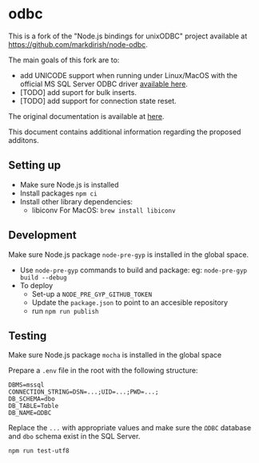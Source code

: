 # odbc

This is a fork of the "Node.js bindings for unixODBC" project available at https://github.com/markdirish/node-odbc.

The main goals of this fork are to:
- add UNICODE support when running under Linux/MacOS with the official MS SQL Server ODBC driver [available here](https://learn.microsoft.com/en-us/sql/connect/odbc/download-odbc-driver-for-sql-server?view=sql-server-ver16).
- [TODO] add suport for bulk inserts.
- [TODO] add support for connection state reset.

The original documentation is available at [here](README.original.md).

This document contains additional information regarding the proposed additons.

## Setting up

- Make sure Node.js is installed
- Install packages `npm ci`
- Install other library dependencies:
    - libiconv
    For MacOS: `brew install libiconv`

## Development

Make sure Node.js package `node-pre-gyp` is installed in the global space.

- Use `node-pre-gyp` commands to build and package:
    eg: `node-pre-gyp build --debug`
- To deploy
    - Set-up a `NODE_PRE_GYP_GITHUB_TOKEN`
    - Update the `package.json` to point to an accesible repository
    - run `npm run publish`

## Testing

Make sure Node.js package `mocha` is installed in the global space

Prepare a `.env` file in the root with the following structure:

```
DBMS=mssql
CONNECTION_STRING=DSN=...;UID=...;PWD=...;
DB_SCHEMA=dbo
DB_TABLE=Tαble
DB_NAME=ΩDBC
```
Replace the `...` with appropriate values and make sure the `ΩDBC` database and `dbo` schema exist in the SQL Server.

`npm run test-utf8`

